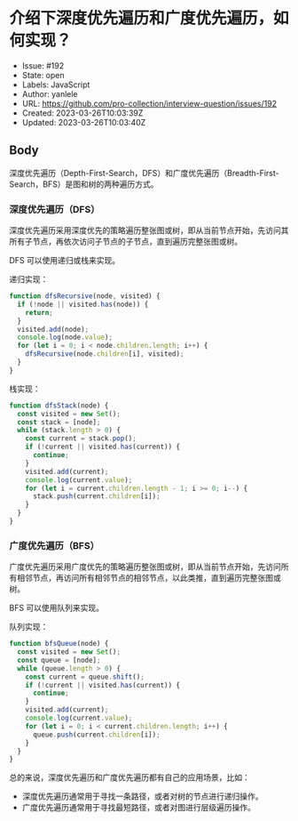 # 介绍下深度优先遍历和广度优先遍历，如何实现？

- Issue: #192
- State: open
- Labels: JavaScript
- Author: yanlele
- URL: https://github.com/pro-collection/interview-question/issues/192
- Created: 2023-03-26T10:03:39Z
- Updated: 2023-03-26T10:03:40Z

## Body

深度优先遍历（Depth-First-Search，DFS）和广度优先遍历（Breadth-First-Search，BFS）是图和树的两种遍历方式。

### 深度优先遍历（DFS）

深度优先遍历采用深度优先的策略遍历整张图或树，即从当前节点开始，先访问其所有子节点，再依次访问子节点的子节点，直到遍历完整张图或树。

DFS 可以使用递归或栈来实现。

递归实现：

```javascript
function dfsRecursive(node, visited) {
  if (!node || visited.has(node)) {
    return;
  }
  visited.add(node);
  console.log(node.value);
  for (let i = 0; i < node.children.length; i++) {
    dfsRecursive(node.children[i], visited);
  }
}
```

栈实现：

```javascript
function dfsStack(node) {
  const visited = new Set();
  const stack = [node];
  while (stack.length > 0) {
    const current = stack.pop();
    if (!current || visited.has(current)) {
      continue;
    }
    visited.add(current);
    console.log(current.value);
    for (let i = current.children.length - 1; i >= 0; i--) {
      stack.push(current.children[i]);
    }
  }
}
```

### 广度优先遍历（BFS）

广度优先遍历采用广度优先的策略遍历整张图或树，即从当前节点开始，先访问所有相邻节点，再访问所有相邻节点的相邻节点，以此类推，直到遍历完整张图或树。

BFS 可以使用队列来实现。

队列实现：

```javascript
function bfsQueue(node) {
  const visited = new Set();
  const queue = [node];
  while (queue.length > 0) {
    const current = queue.shift();
    if (!current || visited.has(current)) {
      continue;
    }
    visited.add(current);
    console.log(current.value);
    for (let i = 0; i < current.children.length; i++) {
      queue.push(current.children[i]);
    }
  }
}
```

总的来说，深度优先遍历和广度优先遍历都有自己的应用场景，比如：

* 深度优先遍历通常用于寻找一条路径，或者对树的节点进行递归操作。
* 广度优先遍历通常用于寻找最短路径，或者对图进行层级遍历操作。
